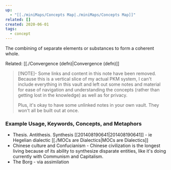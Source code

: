 ```yaml
---
up:
  - "[[./miniMaps/Concepts Map|./miniMaps/Concepts Map]]"
related: []
created: 2020-06-01
tags:
  - concept
---
```

 The combining of separate elements or substances to form a coherent whole.
 
 Related: [[./Convergence (defn)|Convergence (defn)]]

> [!NOTE]- Some links and content in this note have been removed.
> Because this is a vertical slice of my actual PKM system, I can't include everything in this vault and left out some notes and material for ease of navigation and understanding the concepts (rather than getting lost in the knowledge) as well as for privacy. 
>  
> Plus, it's okay to have some unlinked notes in your own vault. They won't all be built out at once.

### Example Usage, Keywords, Concepts, and Metaphors
- Thesis. Antithesis. Synthesis [[201408190641|201408190641]] - ie Hegelian dialectic [[./MOCs are Dialectics|MOCs are Dialectics]]
- Chinese culture and Confucianism - Chinese civilization is the longest living because of its ability to synthesize disparate entities, like it's doing currently with Communism and Capitalism.
- The Borg - via assimilation